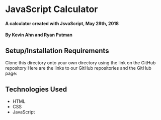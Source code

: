 # JavaScript Calculator

#### A calculator created with JsvaScript, May 29th, 2018

#### By Kevin Ahn and Ryan Putman

## Setup/Installation Requirements
Clone this directory onto your own directory using the link on the GitHub repository
Here are the links to our GitHub repositories and the GitHub page:  


## Technologies Used
* HTML  
* CSS  
* JavaScript
